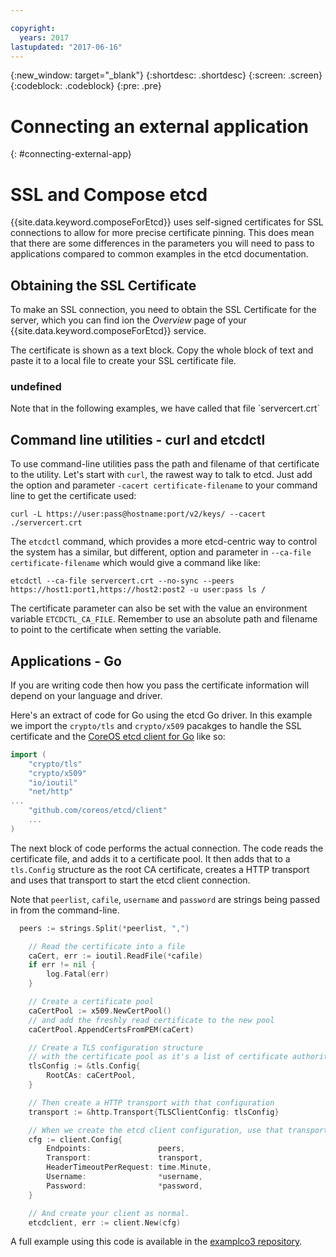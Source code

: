 ```yaml
---

copyright:
  years: 2017
lastupdated: "2017-06-16"
---
```


{:new_window: target="_blank"}
{:shortdesc: .shortdesc}
{:screen: .screen}
{:codeblock: .codeblock}
{:pre: .pre}

# Connecting an external application
{: #connecting-external-app}

# SSL and Compose etcd

{{site.data.keyword.composeForEtcd}} uses self-signed certificates for SSL connections to allow for more precise certificate pinning. This does mean that there are some differences in the parameters you will need to pass to applications compared to common examples in the etcd documentation.

## Obtaining the SSL Certificate

To make an SSL connection, you need to obtain the SSL Certificate for the server, which you can find ion the *Overview* page of your {{site.data.keyword.composeForEtcd}} service.

The certificate is shown as a text block. Copy the whole block of text and paste it to a local file to create your SSL certificate file.
<div class="callout-info"><h3>undefined</h3><p>Note that in the following examples, we have called that file `servercert.crt`</p></div>

## Command line utilities - curl and etcdctl

To use command-line utilities pass the path and filename of that certificate to the utility. 
Let's start with `curl`, the rawest way to talk to etcd. Just add the option and parameter `-cacert certificate-filename` to your command line to get the certificate used:

```shell
curl -L https://user:pass@hostname:port/v2/keys/ --cacert ./servercert.crt

```

The `etcdctl` command, which provides a more etcd-centric way to control the system has a similar, but different, option and parameter in `--ca-file certificate-filename` which would give a command like like:

```shell
etcdctl --ca-file servercert.crt --no-sync --peers https://host1:port1,https://host2:post2 -u user:pass ls /

```

The certificate parameter can also be set with the value an environment variable `ETCDCTL_CA_FILE`. Remember to use an absolute path and filename to point to the certificate when setting the variable.

## Applications - Go

If you are writing code then how you pass the certificate information will depend on your language and driver. 

Here's an extract of code for Go using the etcd Go driver. In this example we import the `crypto/tls` and `crypto/x509` pacakges to handle the SSL certificate and the [CoreOS etcd client for Go](https://godoc.org/github.com/coreos/etcd/client) like so:

```go
import (
	"crypto/tls"
	"crypto/x509"
	"io/ioutil"
	"net/http"
...
	"github.com/coreos/etcd/client"
	...
)
```

The next block of code performs the actual connection. The code reads the certificate file, and adds it to a certificate pool. It then adds that to a `tls.Config` structure as the root CA certificate, creates a HTTP transport and uses that transport to start the etcd client connection.

Note that `peerlist`, `cafile`, `username` and `password` are strings being passed in from the command-line.

```go
  peers := strings.Split(*peerlist, ",")

	// Read the certificate into a file
	caCert, err := ioutil.ReadFile(*cafile)
	if err != nil {
		log.Fatal(err)
	}

	// Create a certificate pool
	caCertPool := x509.NewCertPool()
	// and add the freshly read certificate to the new pool
	caCertPool.AppendCertsFromPEM(caCert)

	// Create a TLS configuration structure
	// with the certificate pool as it's a list of certificate authorities
	tlsConfig := &tls.Config{
		RootCAs: caCertPool,
	}

	// Then create a HTTP transport with that configuration
	transport := &http.Transport{TLSClientConfig: tlsConfig}

	// When we create the etcd client configuration, use that transport
	cfg := client.Config{
		Endpoints:               peers,
		Transport:               transport,
		HeaderTimeoutPerRequest: time.Minute,
		Username:                *username,
		Password:                *password,
	}

	// And create your client as normal. 
	etcdclient, err := client.New(cfg)
```

A full example using this code is available in the [examplco3 repository](https://github.com/compose-ex/examplco3).
